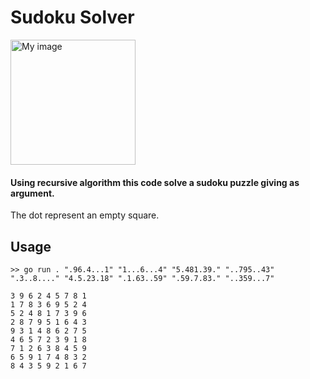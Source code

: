 # Sudoku Solver

<img src="https://i.guim.co.uk/img/media/245d67faaae75d11d5116139cc495efdd552a734/0_0_431_431/master/431.jpg?width=620&dpr=1&s=none" alt="My image" width="200">

#### Using recursive algorithm this code solve a sudoku puzzle giving as argument.
The dot represent an empty square. 

## Usage
```
>> go run . ".96.4...1" "1...6...4" "5.481.39." "..795..43" ".3..8...." "4.5.23.18" ".1.63..59" ".59.7.83." "..359...7"
```
```
3 9 6 2 4 5 7 8 1
1 7 8 3 6 9 5 2 4
5 2 4 8 1 7 3 9 6
2 8 7 9 5 1 6 4 3
9 3 1 4 8 6 2 7 5
4 6 5 7 2 3 9 1 8
7 1 2 6 3 8 4 5 9
6 5 9 1 7 4 8 3 2
8 4 3 5 9 2 1 6 7
```



